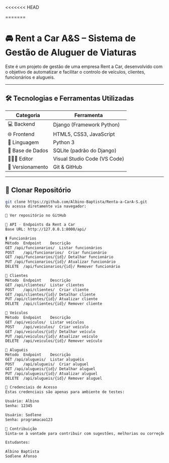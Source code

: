 <<<<<<< HEAD

=======
# 🚘 Rent a Car A&S – Sistema de Gestão de Aluguer de Viaturas

Este é  um projeto de gestão de uma empresa Rent a Car, desenvolvido com o objetivo de automatizar e facilitar o controlo de veículos, clientes, funcionários e alugueis.

---

## 🛠️ Tecnologias e Ferramentas Utilizadas

| Categoria       | Ferramenta                      |
|----------------|----------------------------------|
| 💻 Backend      | Django (Framework Python)        |
| 🌐 Frontend     | HTML5, CSS3, JavaScript          |
| 🧠 Linguagem    | Python 3                         |
| 🧱 Base de Dados | SQLite (padrão do Django)        |
| 🧑🏽‍💻 Editor       | Visual Studio Code (VS Code)      |
| 🔀 Versionamento| Git & GitHub                    |

---

## 🔗 Clonar Repositório

```bash
git clone https://github.com/Albino-Baptista/Renta-a-CarA-S.git
Ou acessa diretamente via navegador:

🔗 Ver repositório no GitHub

📌 API - Endpoints da Rent a Car
Base URL: http://127.0.0.1:8000/api/

🚹 Funcionários
Método	Endpoint	Descrição
GET	/api/funcionarios/	Listar funcionários
POST	/api/funcionarios/	Criar funcionário
GET	/api/funcionarios/{id}/	Detalhar funcionário
PUT	/api/funcionarios/{id}/	Atualizar funcionário
DELETE	/api/funcionarios/{id}/	Remover funcionário

👤 Clientes
Método	Endpoint	Descrição
GET	/api/clientes/	Listar clientes
POST	/api/clientes/	Criar cliente
GET	/api/clientes/{id}/	Detalhar cliente
PUT	/api/clientes/{id}/	Atualizar cliente
DELETE	/api/clientes/{id}/	Remover cliente

🚗 Veículos
Método	Endpoint	Descrição
GET	/api/veiculos/	Listar veículos
POST	/api/veiculos/	Criar veículo
GET	/api/veiculos/{id}/	Detalhar veículo
PUT	/api/veiculos/{id}/	Atualizar veículo
DELETE	/api/veiculos/{id}/	Remover veículo

📄 Aluguéis
Método	Endpoint	Descrição
GET	/api/alugueis/	Listar aluguéis
POST	/api/alugueis/	Criar aluguel
GET	/api/alugueis/{id}/	Detalhar aluguel
PUT	/api/alugueis/{id}/	Atualizar aluguel
DELETE	/api/alugueis/{id}/	Remover aluguel

🔐 Credenciais de Acesso
Estas credenciais são apenas para ambiente de testes:

Usuário: Albino
Senha: 12345

Usuário: Sodlene
Senha: programacao123

💬 Contribuição
Sinta-se à vontade para contribuir com sugestões, melhorias ou correções. Este projeto é aberto à comunidade.

Estudantes: 

Albino Baptista
Sodlene Afonso

